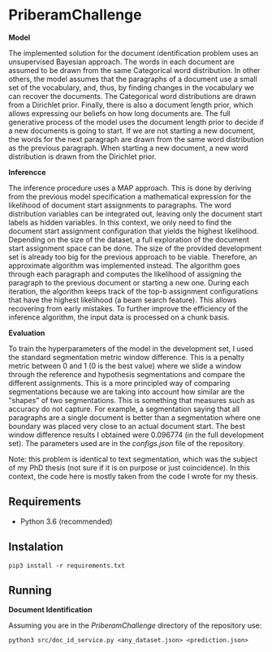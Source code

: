 # PriberamChallenge

**Model**

The implemented solution for the document identification problem uses an unsupervised Bayesian approach. The words in each document are assumed to be drawn from the same Categorical word distribution. In other others, the model assumes that the paragraphs of a document use a small set of the vocabulary, and, thus, by finding changes in the vocabulary we can recover the documents. The Categorical word distributions are drawn from a Dirichlet prior. Finally, there is also a document length prior, which allows expressing our beliefs on how long documents are. The full generative process of the model uses the document length prior to decide if a new documents is going to start. If we are not starting a new document, the words for the next paragraph are drawn from the same word distribution as the previous paragraph. When starting a new document, a new word distribution is drawn from the Dirichlet prior.

**Inferencce**

The inference procedure uses a MAP approach. This is done by deriving from the previous model specification a mathematical expression for the likelihood of document start assignments to paragraphs. The word distribution variables can be integrated out, leaving only the document start labels as hidden variables. In this context, we only need to find the document start assignment configuration that yields the highest likelihood. Depending on the size of the dataset, a full exploration of the document start assignment space can be done. The size of the provided development set is already too big for the previous approach to be viable. Therefore, an approximate algorithm was implemented instead. The algorithm goes through each paragraph and computes the likelihood of assigning the paragraph to the previous document or starting a new one. During each iteration, the algorithm keeps track of the top-b assignment configurations that have the highest likelihood (a beam search feature). This allows recovering from early mistakes. To further improve the efficiency of the inference algorithm, the input data is processed on a chunk basis.

**Evaluation**

To train the hyperparameters of the model in the development set, I used the standard segmentation metric window difference. This is a penalty metric between 0 and 1 (0 is the best value) where we slide a window through the reference and hypothesis segmentations and compare the different assignments. This is a more principled way of comparing segmentations because we are taking into account how similar are the "shapes" of two segmentations. This is something that measures such as accuracy do not capture. For example, a segmentation saying that all paragraphs are a single document is better than a segmentation where one boundary was placed very close to an actual document start. The best window difference results I obtained were 0.096774 (in the full development set). The parameters used are in the *configs.json* file of the repository.

Note: this problem is identical to text segmentation, which was the subject of my PhD thesis (not sure if it is on purpose or just coincidence). In this context, the code here is mostly taken from the code I wrote for my thesis.

## Requirements
- Python 3.6 (recommended)

## Instalation

`pip3 install -r requirements.txt`

## Running

**Document Identification**

Assuming you are in the *PriberamChallenge* directory of the repository use:

`python3 src/doc_id_service.py <any_dataset.json> <prediction.json>`
